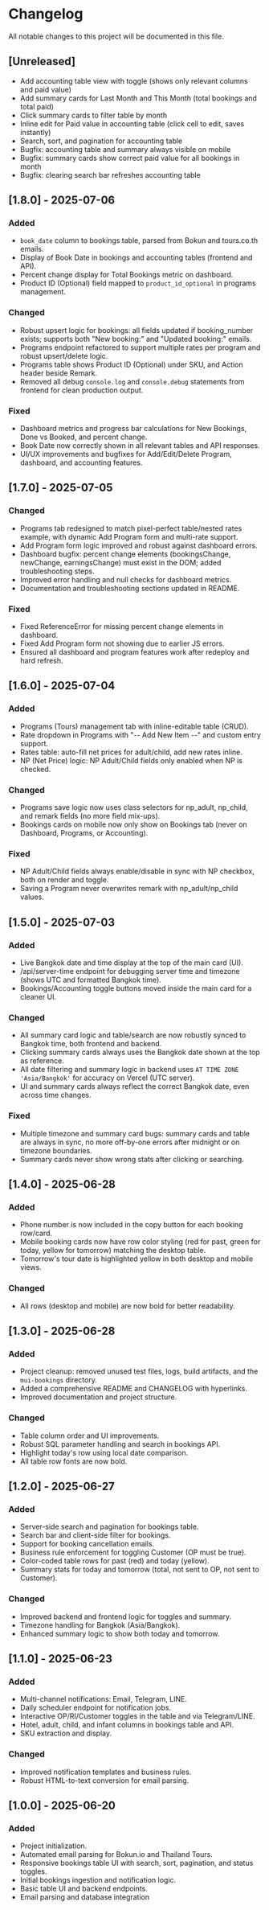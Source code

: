 # Changelog

All notable changes to this project will be documented in this file.

## [Unreleased]
- Add accounting table view with toggle (shows only relevant columns and paid value)
- Add summary cards for Last Month and This Month (total bookings and total paid)
- Click summary cards to filter table by month
- Inline edit for Paid value in accounting table (click cell to edit, saves instantly)
- Search, sort, and pagination for accounting table
- Bugfix: accounting table and summary always visible on mobile
- Bugfix: summary cards show correct paid value for all bookings in month
- Bugfix: clearing search bar refreshes accounting table 

## [1.8.0] - 2025-07-06
### Added
- `book_date` column to bookings table, parsed from Bokun and tours.co.th emails.
- Display of Book Date in bookings and accounting tables (frontend and API).
- Percent change display for Total Bookings metric on dashboard.
- Product ID (Optional) field mapped to `product_id_optional` in programs management.

### Changed
- Robust upsert logic for bookings: all fields updated if booking_number exists; supports both "New booking:" and "Updated booking:" emails.
- Programs endpoint refactored to support multiple rates per program and robust upsert/delete logic.
- Programs table shows Product ID (Optional) under SKU, and Action header beside Remark.
- Removed all debug `console.log` and `console.debug` statements from frontend for clean production output.

### Fixed
- Dashboard metrics and progress bar calculations for New Bookings, Done vs Booked, and percent change.
- Book Date now correctly shown in all relevant tables and API responses.
- UI/UX improvements and bugfixes for Add/Edit/Delete Program, dashboard, and accounting features.

## [1.7.0] - 2025-07-05
### Changed
- Programs tab redesigned to match pixel-perfect table/nested rates example, with dynamic Add Program form and multi-rate support.
- Add Program form logic improved and robust against dashboard errors.
- Dashboard bugfix: percent change elements (bookingsChange, newChange, earningsChange) must exist in the DOM; added troubleshooting steps.
- Improved error handling and null checks for dashboard metrics.
- Documentation and troubleshooting sections updated in README.

### Fixed
- Fixed ReferenceError for missing percent change elements in dashboard.
- Fixed Add Program form not showing due to earlier JS errors.
- Ensured all dashboard and program features work after redeploy and hard refresh.

## [1.6.0] - 2025-07-04
### Added
- Programs (Tours) management tab with inline-editable table (CRUD).
- Rate dropdown in Programs with "-- Add New Item --" and custom entry support.
- Rates table: auto-fill net prices for adult/child, add new rates inline.
- NP (Net Price) logic: NP Adult/Child fields only enabled when NP is checked.

### Changed
- Programs save logic now uses class selectors for np_adult, np_child, and remark fields (no more field mix-ups).
- Bookings cards on mobile now only show on Bookings tab (never on Dashboard, Programs, or Accounting).

### Fixed
- NP Adult/Child fields always enable/disable in sync with NP checkbox, both on render and toggle.
- Saving a Program never overwrites remark with np_adult/np_child values.

## [1.5.0] - 2025-07-03
### Added
- Live Bangkok date and time display at the top of the main card (UI).
- /api/server-time endpoint for debugging server time and timezone (shows UTC and formatted Bangkok time).
- Bookings/Accounting toggle buttons moved inside the main card for a cleaner UI.

### Changed
- All summary card logic and table/search are now robustly synced to Bangkok time, both frontend and backend.
- Clicking summary cards always uses the Bangkok date shown at the top as reference.
- All date filtering and summary logic in backend uses `AT TIME ZONE 'Asia/Bangkok'` for accuracy on Vercel (UTC server).
- UI and summary cards always reflect the correct Bangkok date, even across time changes.

### Fixed
- Multiple timezone and summary card bugs: summary cards and table are always in sync, no more off-by-one errors after midnight or on timezone boundaries.
- Summary cards never show wrong stats after clicking or searching.

## [1.4.0] - 2025-06-28
### Added
- Phone number is now included in the copy button for each booking row/card.
- Mobile booking cards now have row color styling (red for past, green for today, yellow for tomorrow) matching the desktop table.
- Tomorrow's tour date is highlighted yellow in both desktop and mobile views.

### Changed
- All rows (desktop and mobile) are now bold for better readability.

## [1.3.0] - 2025-06-28
### Added
- Project cleanup: removed unused test files, logs, build artifacts, and the `mui-bookings` directory.
- Added a comprehensive README and CHANGELOG with hyperlinks.
- Improved documentation and project structure.

### Changed
- Table column order and UI improvements.
- Robust SQL parameter handling and search in bookings API.
- Highlight today's row using local date comparison.
- All table row fonts are now bold.

## [1.2.0] - 2025-06-27
### Added
- Server-side search and pagination for bookings table.
- Search bar and client-side filter for bookings.
- Support for booking cancellation emails.
- Business rule enforcement for toggling Customer (OP must be true).
- Color-coded table rows for past (red) and today (yellow).
- Summary stats for today and tomorrow (total, not sent to OP, not sent to Customer).

### Changed
- Improved backend and frontend logic for toggles and summary.
- Timezone handling for Bangkok (Asia/Bangkok).
- Enhanced summary logic to show both today and tomorrow.

## [1.1.0] - 2025-06-23
### Added
- Multi-channel notifications: Email, Telegram, LINE.
- Daily scheduler endpoint for notification jobs.
- Interactive OP/RI/Customer toggles in the table and via Telegram/LINE.
- Hotel, adult, child, and infant columns in bookings table and API.
- SKU extraction and display.

### Changed
- Improved notification templates and business rules.
- Robust HTML-to-text conversion for email parsing.

## [1.0.0] - 2025-06-20
### Added
- Project initialization.
- Automated email parsing for Bokun.io and Thailand Tours.
- Responsive bookings table UI with search, sort, pagination, and status toggles.
- Initial bookings ingestion and notification logic.
- Basic table UI and backend endpoints.
- Email parsing and database integration 